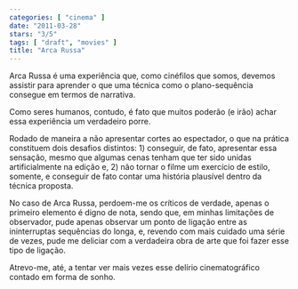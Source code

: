 ```yaml
---
categories: [ "cinema" ]
date: "2011-03-28"
stars: "3/5"
tags: [ "draft", "movies" ]
title: "Arca Russa"
---
```

Arca Russa é uma experiência que, como cinéfilos que somos, devemos
assistir para aprender o que uma técnica como o plano-sequência consegue
em termos de narrativa.

Como seres humanos, contudo, é fato que muitos poderão (e irão)
achar essa experiência um verdadeiro porre.

Rodado de maneira a não apresentar cortes ao espectador, o que na
prática constituem dois desafios distintos: 1) conseguir, de fato,
apresentar essa sensação, mesmo que algumas cenas tenham que ter sido
unidas artificialmente na edição e, 2) não tornar o filme um exercício
de estilo, somente, e conseguir de fato contar uma história plausível
dentro da técnica proposta.

No caso de Arca Russa, perdoem-me os críticos de verdade, apenas o
primeiro elemento é digno de nota, sendo que, em minhas limitações
de observador, pude apenas observar um ponto de ligação entre as
ininterruptas sequências do longa, e, revendo com mais cuidado uma
série de vezes, pude me deliciar com a verdadeira obra de arte que foi
fazer esse tipo de ligação.

Atrevo-me, até, a tentar ver mais vezes esse delírio cinematográfico
contado em forma de sonho.

